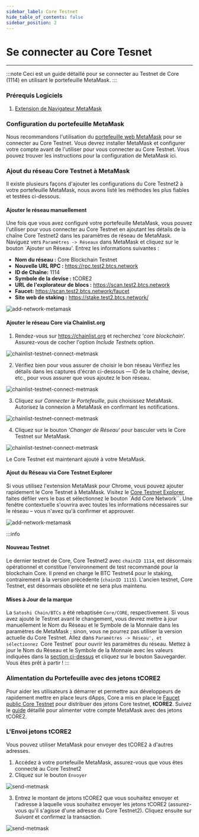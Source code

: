 ```yaml
---
sidebar_label: Core Testnet
hide_table_of_contents: false
sidebar_position: 2
---
```


# Se connecter au Core Tesnet

---

:::note
Ceci est un guide détaillé pour se connecter au Testnet de Core (1114)  en utilisant le portefeuille MetaMask.
:::

### Prérequis Logiciels

1. [Extension de Navigateur MetaMask](https://metamask.io/)

### Configuration du portefeuille MetaMask

Nous recommandons l'utilisation du [portefeuille web MetaMask](https://metamask.io/) pour se connecter au  Core Testnet. Vous devrez installer MetaMask et configurer votre compte avant de l'utiliser pour vous connecter au Core Testnet. Vous pouvez trouver les instructions pour la configuration de MetaMask ici.

### Ajout du réseau Core Testnet à MetaMask

Il existe plusieurs façons d'ajouter les configurations du Core Testnet2 à votre portefeuille MetaMask, nous avons listé les méthodes les plus fiables et testées ci-dessous.

#### Ajouter le réseau manuellement

Une fois que vous avez configuré votre portefeuille MetaMask, vous pouvez l'utiliser pour vous connecter au Core Testnet en ajoutant les détails de la chaîne Core Testnet2 dans les paramètres de réseau de MetaMask. Naviguez vers `Paramètres -> Réseaux` dans MetaMask et cliquez sur le bouton \`Ajouter un Réseau'. Entrez les informations suivantes :

- **Nom du réseau :** Core Blockchain Testnet
- **Nouvelle URL RPC :** https://rpc.test2.btcs.network
- **ID de Chaîne:** 1114
- **Symbole de la devise :** tCORE2
- **URL de l'explorateur de blocs :** https://scan.test2.btcs.network
- **Faucet:** https://scan.test2.btcs.network/faucet
- **Site web de staking  :** https://stake.test2.btcs.network/

![add-network-metamask](../../static/img/testnet-wallet-config/testnet-config-wallet-1.png)

#### Ajouter le réseau Core via Chainlist.org

1. Rendez-vous sur https://chainlist.org et recherchez ‘_core blockchain_’. Assurez-vous de cocher l'option _Include Testnets_ option.

![chainlist-testnet-connect-metmask](../../static/img/testnet-wallet-config/chainlist-testnet-connect-1.png)

2. Vérifiez bien pour vous assurer de choisir le bon réseau Vérifiez les détails dans les captures d'écran ci-dessous — ID de la chaîne, devise, etc., pour vous assurer que vous ajoutez le bon réseau.

![chainlist-testnet-connect-metmask](../../static/img/testnet-wallet-config/chainlist-testnet-connect-2.png)

3. Cliquez sur _Connecter le Portefeuille_, puis choisissez MetaMask. Autorisez la connexion à MetaMask en confirmant les notifications.

![chainlist-testnet-connect-metmask](../../static/img/testnet-wallet-config/chainlist-testnet-connect-3.png)

4. Cliquez sur le bouton _‘Changer de Réseau_‘ pour basculer vets le Core Testnet sur MetaMask.

![chainlist-testnet-connect-metmask](../../static/img/testnet-wallet-config/chainlist-testnet-connect-4.png)

Le Core Testnet est maintenant ajouté à votre MetaMask.

#### Ajout du Réseau via Core Testnet Explorer

Si vous utilisez l'extension MetaMask pour Chrome, vous pouvez ajouter rapidement le Core Testnet à MetaMask. Visitez le [Core Testnet Explorer](https://scan.test.btcs.network/), faites défiler vers le bas et sélectionnez le bouton \`Add Core Network\`\`. Une fenêtre contextuelle s'ouvrira avec toutes les informations nécessaires sur le réseau – vous n'avez qu'à confirmer et approuver.

![add-network-metamask](../../static/img/testnet-wallet-config/testnet-wallet-config-2.png)

:::info

#### Nouveau Testnet

Le dernier testnet de Core, Core Testnet2 avec `chainID 1114`, est désormais opérationnel et constitue l'environnement de test recommandé pour la blockchain Core. Il prend en charge le BTC Testnet4 pour le staking, contrairement à la version précédente (`chainID 1115`). L'ancien testnet, Core Testnet, est désormais obsolète et ne sera plus maintenu.

#### Mises à Jour de la marque

La `Satoshi Chain/BTCs` a été rebaptisée `Core/CORE`, respectivement. Si vous avez ajouté le Testnet avant le changement, vous devrez mettre à jour manuellement le Nom du Réseau et le Symbole de la Monnaie dans les paramètres de MetaMask ; sinon, vous ne pourrez pas utiliser la version actuelle du Core Testnet. Allez dans `Paramètres -> Réseau', et sélectionnez `Core Testnet\` pour ouvrir les paramètres du réseau. Mettez à jour le Nom du Réseau et le Symbole de la Monnaie avec les valeurs indiquées dans la [section ci-dessus](#adding-network-manually) et cliquez sur le bouton Sauvegarder. Vous êtes prêt à partir !
:::

### Alimentation du Portefeuille avec des jetons tCORE2

Pour aider les utilisateurs à démarrer et permettre aux développeurs de rapidement mettre en place leurs dApps, Core a mis en place le [Faucet public Core Testnet](https://scan.test2.btcs.network/faucet) pour distribuer des jetons Core testnet, **tCORE2**. Suivez le [guide](./core-faucet.md) détaillé pour alimenter votre compte MetaMask avec des jetons tCORE2.

### L'Envoi jetons tCORE2

Vous pouvez utiliser MetaMask pour envoyer des tCORE2 à d'autres adresses.

1. Accédez à votre portefeuille MetaMask, assurez-vous que vous êtes connecté au Core Testnet2
2. Cliquez sur le bouton `Envoyer`

![send-metmask](../../static/img/testnet-wallet-config/send-tcore-1.png)

3. Entrez le montant de jetons tCORE2 que vous souhaitez envoyer et l'adresse à laquelle vous souhaitez envoyer les jetons tCORE2 (assurez-vous qu'il s'agisse d'une adresse du Core Testnet2). Cliquez ensuite sur _Suivant_ et confirmez la transaction.

![send-metmask](../../static/img/testnet-wallet-config/send-tcore-2.png)

